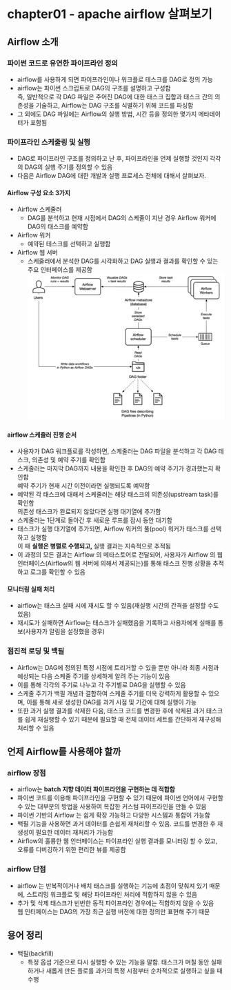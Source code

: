 # chapter01 - apache airflow 살펴보기
## Airflow 소개
### 파이썬 코드로 유연한 파이프라인 정의
- airflow를 사용하게 되면 파이프라인이나 워크플로 테스크를 DAG로 정의 가능
- airflow는 파이썬 스크립트로 DAG의 구조를 설명하고 구성함  
  즉, 일반적으로 각 DAG 파일은 주어진 DAG에 대한 태스크 집합과 태스크 간의 의존성을 기술하고, Airflow는 DAG 구조를 식별하기 위해 코드를 파싱함
- 그 외에도 DAG 파일에는 Airflow의 실행 방법, 시간 등을 정의한 몇가지 메타데이터가 포함됨

### 파이프라인 스케줄링 및 실행
- DAG로 파이프라인 구조를 정의하고 난 후, 파이프라인을 언제 실행할 것인지 각각의 DAG의 실행 주기를 정의할 수 있음
- 다음은 Airflow DAG에 대한 개발과 실행 프로세스 전체에 대해서 살펴보자.  

#### Airflow 구성 요소 3가지
- Airflow 스케줄러
  - DAG를 분석하고 현재 시점에서 DAG의 스케줄이 지난 경우 Airflow 워커에 DAG의 태스크를 예약함 
- Airflow 워커
  - 예약된 테스크를 선택하고 실행함 
- Airflow 웹 서버
  - 스케줄러에서 분석한 DAG를 시각화하고 DAG 실행과 결과를 확인할 수 있는 주요 인터페이스를 제공함 
![img](https://github.com/koni114/TIL/blob/master/Data-Engineering/contents/apache-airflow/img/airflow_01.png)

#### airflow 스케줄러 진행 순서
- 사용자가 DAG 워크플로를 작성하면, 스케줄러는 DAG 파일을 분석하고 각 DAG 테스크, 의존성 및 예약 주기를 확인함
- 스케줄러는 마지막 DAG까지 내용을 확인한 후 DAG의 예약 주기가 경과했는지 확인함  
  예약 주기가 현재 시간 이전이라면 실행되도록 예약함
- 예약된 각 태스크에 대해서 스케줄러는 해당 태스크의 의존성(upstream task)를 확인함  
  의존성 태스크가 완료되지 않았다면 실행 대기열에 추가함
- 스케줄러는 1단계로 돌아간 후 새로운 루프를 잠시 동안 대기함
- 태스크가 실행 대기열에 추가되면, Airflow 워커의 풀(pool) 워커가 태스크를 선택하고 실행함  
  이 때 <b>실행은 병렬로 수행되고, </b> 실행 결과는 지속적으로 추적됨
- 이 과정의 모든 결과는 Airflow 의 메타스토어로 전달되어, 사용자가 Airflow 의 웹 인터페이스(Airflow의 웹 서버에 의해서 제공되는)를 통해 태스크 진행 상황을 추적하고 로그를 확인할 수 있음

#### 모니터링 실패 처리
- airflow는 태스크 실패 시에 재시도 할 수 있음(재실행 시간의 간격을 설정할 수도 있음)
- 재시도가 실패하면 Airflow는 태스크가 실패했음을 기록하고 사용자에게 실패를 통보(사용자가 알림을 설정했을 경우)

### 점진적 로딩 및 백필
- Airflow는 DAG에 정의된 특정 시점에 트리거할 수 있을 뿐만 아니라 최종 시점과 예상되는 다음 스케줄 주기를 상세하게 알려 주는 기능이 있음
- 이를 통해 각각의 주기로 나누고 각 주기별로 DAG을 실행할 수 있음  
- 스케줄 주기가 백필 개념과 결합하여 스케줄 주기를 더욱 강력하게 활용할 수 있으며, 이를 통해 새로 생성한 DAG를 과거 시점 및 기간에 대해 실행이 가능
- 또한 과거 실행 결과를 삭제한 다음, 태스크 코드를 변경한 후에 삭제된 과거 태스크를 쉽게 재실행할 수 있기 때문에 필요할 때 전체 데이터 세트를 간단하게 재구성해 처리할 수 있음

## 언제 Airflow를 사용해야 할까
### airflow 장점
- airflow는 <b>batch 지향 데이터 파이프라인을 구현하는 데 적합함</b>
- 파이썬 코드를 이용해 파이프라인을 구현할 수 있기 때문에 파이썬 언어에서 구현할 수 있는 대부분의 방법을 사용하여 복잡한 커스텀 파이프라인을 만들 수 있음
- 파이썬 기반의 Airflow 는 쉽게 확장 가능하고 다양한 시스템과 통합이 가능함  
- 백필 기능을 사용하면 과거 데이터를 손쉽게 재처리할 수 있음. 코드를 변경한 후 재생성이 필요한 데이터 재처리가 가능함
- Airflow의 훌륭한 웹 인터페이스는 파이프라인 실행 결과를 모니터링 할 수 있고, 오류를 디버깅하기 위한 편리한 뷰를 제공함

### airflow 단점
- airflow 는 반복적이거나 배치 태스크를 실행하는 기능에 초점이 맞춰져 있기 때문에, 스트리밍 워크플로 및 해당 파이프라인 처리에 적합하지 않을 수 있음
- 추가 및 삭제 태스크가 빈번한 동적 파이프라인 경우에는 적합하지 않을 수 있음  
  웹 인터페이스는 DAG의 가장 최근 실행 버전에 대한 정의만 표현해 주기 때문


## 용어 정리
- 백필(backfill)
  - 특정 옵셥 기준으로 다시 실행할 수 있는 기능을 말함. 태스크가 며칠 동안 실패하거나 새롭게 만든 플로를 과거의 특정 시점부터 순차적으로 실행하고 싶을 때 수행

